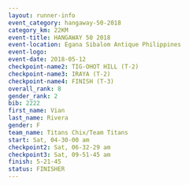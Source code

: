 ```yaml
---
layout: runner-info 
event_category: hangaway-50-2018 
category_km: 22KM 
event-title: HANGAWAY 50 2018 
event-location: Egana Sibalom Antique Philippines 
event-logo: 
event-date: 2018-05-12 
checkpoint-name2: TIG-OHOT HILL (T-2) 
checkpoint-name3: IRAYA (T-2) 
checkpoint-name4: FINISH (T-3) 
overall_rank: 8
gender_rank: 2
bib: 2222
first_name: Vian
last_name: Rivera
gender: F
team_name: Titans Chix/Team Titans
start: Sat, 04-30-00 am
checkpoint2: Sat, 06-32-29 am
checkpoint3: Sat, 09-51-45 am
finish: 5-21-45
status: FINISHER
---
```

